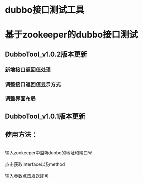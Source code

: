 # dubbo接口测试工具
# 基于zookeeper的dubbo接口测试
## DubboTool_v1.0.2版本更新
### 新增接口返回值处理
### 调整接口返回值显示方式
### 调整界面布局


## DubboTool_v1.0.1版本更新
## 使用方法：<br/>
<br/>
输入zookeeper中监听dubbo的地址和端口号<br/>
<br/>
点击获取interface以及method<br/>
<br/>
输入参数点击发送即可<br/>
